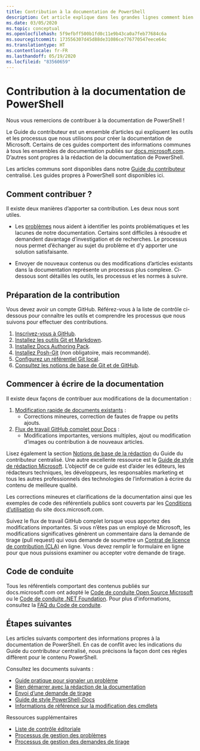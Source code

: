 ```yaml
---
title: Contribution à la documentation de PowerShell
description: Cet article explique dans les grandes lignes comment bien démarrer en tant que contributeur de la documentation de PowerShell.
ms.date: 03/05/2020
ms.topic: conceptual
ms.openlocfilehash: 5f9efbff500b1fd0c11e9b43ca0a7feb77684c6a
ms.sourcegitcommit: 173556307d45d88de31086ce776770547eece64c
ms.translationtype: HT
ms.contentlocale: fr-FR
ms.lasthandoff: 05/19/2020
ms.locfileid: "83560659"
---
```

# <a name="contributing-to-powershell-documentation"></a>Contribution à la documentation de PowerShell

Nous vous remercions de contribuer à la documentation de PowerShell !

Le Guide du contributeur est un ensemble d’articles qui expliquent les outils et les processus que nous utilisons pour créer la documentation de Microsoft. Certains de ces guides comportent des informations communes à tous les ensembles de documentation publiés sur [docs.microsoft.com][docs]. D’autres sont propres à la rédaction de la documentation de PowerShell.

Les articles communs sont disponibles dans notre [Guide du contributeur][contribute] centralisé. Les guides propres à PowerShell sont disponibles ici.

## <a name="ways-to-contribute"></a>Comment contribuer ?

Il existe deux manières d’apporter sa contribution. Les deux nous sont utiles.

- Les [problèmes][file-an-issue] nous aident à identifier les points problématiques et les lacunes de notre documentation. Certains sont difficiles à résoudre et demandent davantage d’investigation et de recherches. Le processus nous permet d’échanger au sujet du problème et d’y apporter une solution satisfaisante.

- Envoyer de nouveaux contenus ou des modifications d’articles existants dans la documentation représente un processus plus complexe. Ci-dessous sont détaillés les outils, les processus et les normes à suivre.

## <a name="prepare-to-make-a-contribution"></a>Préparation de la contribution

Vous devez avoir un compte GitHub. Référez-vous à la liste de contrôle ci-dessous pour connaître les outils et comprendre les processus que nous suivons pour effectuer des contributions.

1. [Inscrivez-vous à GitHub](/contribute/get-started-setup-github).
1. [Installez les outils Git et Markdown](/contribute/get-started-setup-tools).
1. [Installez Docs Authoring Pack](/contribute/how-to-write-docs-auth-pack).
1. [Installez Posh-Git][posh-git] (non obligatoire, mais recommandé).
1. [Configurez un référentiel Git local](/contribute/get-started-setup-local).
1. [Consultez les notions de base de Git et de GitHub](/contribute/git-github-fundamentals).

## <a name="get-started-writing-docs"></a>Commencer à écrire de la documentation

Il existe deux façons de contribuer aux modifications de la documentation :

1. [Modification rapide de documents existants](/contribute/#quick-edits-to-existing-documents) :
   - Corrections mineures, correction de fautes de frappe ou petits ajouts.
1. [Flux de travail GitHub complet pour Docs](/contribute/how-to-write-workflows-major) :
   - Modifications importantes, versions multiples, ajout ou modification d’images ou contribution à de nouveaux articles.

Lisez également la section [Notions de base de la rédaction](/contribute/style-quick-start) du Guide du contributeur centralisé. Une autre excellente ressource est le [Guide de style de rédaction Microsoft][style-guide]. L’objectif de ce guide est d’aider les éditeurs, les rédacteurs techniques, les développeurs, les responsables marketing et tous les autres professionnels des technologies de l’information à écrire du contenu de meilleure qualité.

Les corrections mineures et clarifications de la documentation ainsi que les exemples de code des référentiels publics sont couverts par les [Conditions d’utilisation][terms-of-use] du site docs.microsoft.com.

Suivez le flux de travail GitHub complet lorsque vous apportez des modifications importantes. Si vous n’êtes pas un employé de Microsoft, les modifications significatives génèrent un commentaire dans la demande de tirage (pull request) qui vous demande de soumettre un [Contrat de licence de contribution (CLA)][cla] en ligne. Vous devez remplir le formulaire en ligne pour que nous puissions examiner ou accepter votre demande de tirage.

## <a name="code-of-conduct"></a>Code de conduite

Tous les référentiels comportant des contenus publiés sur docs.microsoft.com ont adopté le [Code de conduite Open Source Microsoft](https://opensource.microsoft.com/codeofconduct/) ou le [Code de conduite .NET Foundation](https://dotnetfoundation.org/code-of-conduct). Pour plus d'informations, consultez la [FAQ du Code de conduite](https://opensource.microsoft.com/codeofconduct/faq/).

## <a name="next-steps"></a>Étapes suivantes

Les articles suivants comportent des informations propres à la documentation de PowerShell. En cas de conflit avec les indications du Guide du contributeur centralisé, nous précisons la façon dont ces règles diffèrent pour le contenu PowerShell.

Consultez les documents suivants :

- [Guide pratique pour signaler un problème](file-an-issue.md)
- [Bien démarrer avec la rédaction de la documentation](get-started-writing.md)
- [Envoi d’une demande de tirage](pull-requests.md)
- [Guide de style PowerShell-Docs](powershell-style-guide.md)
- [Informations de référence sur la modification des cmdlets](editing-cmdlet-ref.md)

Ressources supplémentaires

- [Liste de contrôle éditoriale](editorial-checklist.md)
- [Processus de gestion des problèmes](managing-issues.md)
- [Processus de gestion des demandes de tirage](managing-pull-requests.md)

<!--link refs-->
[cla]: https://cla.microsoft.com/
[contribute]: /contribute/
[docs]: https://docs.microsoft.com/
[file-an-issue]: file-an-issue.md
[posh-git]: https://www.powershellgallery.com/packages/posh-git
[psdocs]: https://docs.microsoft.com/powershell
[style-guide]: https://docs.microsoft.com/style-guide/welcome/
[terms-of-use]: https://docs.microsoft.com/legal/termsofuse
